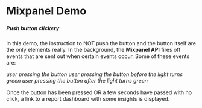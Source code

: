 # Mixpanel Demo
##### Push button clickery

In this demo, the instruction to NOT push the button and the button itself are the only elements really.  In the background, the **Mixpanel API** fires off events that are sent out when certain events occur. Some of these events are:

_user pressing the button_
_user pressing the button before the light turns green_
_user pressing the button after the light turns green_

Once the button has been pressed OR a few seconds have passed with no click, a link to a report dashboard with some insights is displayed.